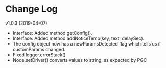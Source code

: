# Change Log

v1.0.3 (2019-04-07)

* Interface: Added method getConfig().
* Interface: Added method addNoticeTemp(key, text, delaySec).
* The config object now has a newParamsDetected flag which tells us if customParams changed.
* Fixed logger.errorStack()
* Node.setDriver() converts values to string, as expected by PGC
